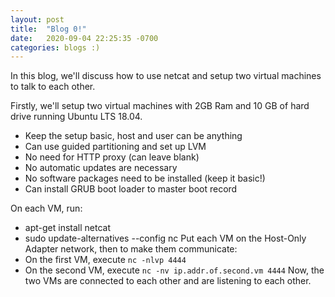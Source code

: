 ```yaml
---
layout: post
title:  "Blog 0!"
date:   2020-09-04 22:25:35 -0700
categories: blogs :)
---
```


In this blog, we'll discuss how to use netcat and setup two virtual machines to talk to each other.

Firstly, we'll setup two virtual machines with 2GB Ram and 10 GB of hard drive running Ubuntu LTS 18.04. 

  - Keep the setup basic, host and user can be anything
  - Can use guided partitioning and set up LVM
  - No need for HTTP proxy (can leave blank)
  - No automatic updates are necessary
  - No software packages need to be installed (keep it basic!)
  - Can install GRUB boot loader to master boot record
  
On each VM, run:
  - apt-get install netcat
  - sudo update-alternatives --config nc
Put each VM on the Host-Only Adapter network, then to make them communicate:
  - On the first VM, execute `nc -nlvp 4444`
  - On the second VM, execute `nc -nv ip.addr.of.second.vm 4444`
Now, the two VMs are connected to each other and are listening to each other.
